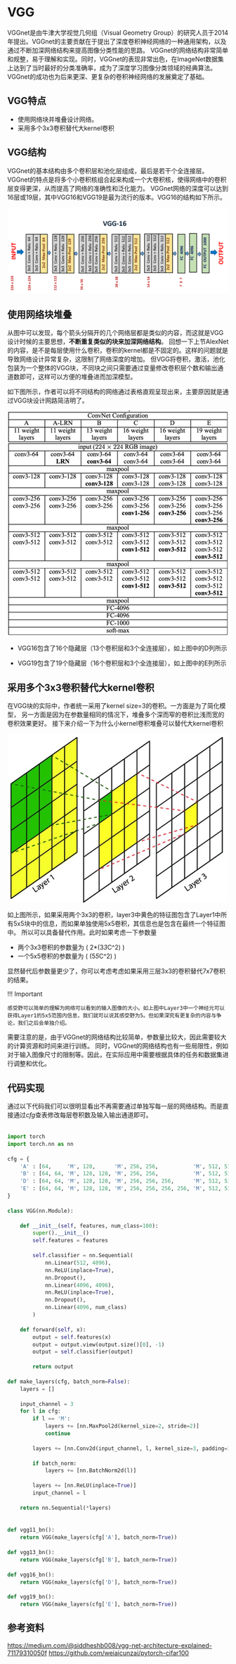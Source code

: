 # VGG

<def>VGGnet</def>是由牛津大学视觉几何组（Visual Geometry Group）的研究人员于2014年提出。VGGnet的主要贡献在于提出了深度卷积神经网络的一种通用架构，以及通过不断加深网络结构来提高图像分类性能的思路。
VGGnet的网络结构非常简单和规整，易于理解和实现。同时，VGGnet的表现非常出色，在ImageNet数据集上达到了当时最好的分类准确率，成为了深度学习图像分类领域的经典算法。VGGnet的成功也为后来更深、更复杂的卷积神经网络的发展奠定了基础。

## VGG特点

- 使用网络块并堆叠设计网络。
- 采用多个3x3卷积替代大kernel卷积

## VGG结构

VGGnet的基本结构由多个卷积层和池化层组成，最后是若干个全连接层。VGGnet的特点是将多个小卷积核组合起来构成一个大卷积核，使得网络中的卷积层变得更深，从而提高了网络的准确性和泛化能力。
VGGnet网络的深度可以达到16层或19层，其中VGG16和VGG19是最为流行的版本。VGG16的结构如下所示。

![](../img/03/02/vgg16-block.png)

## 使用网络块堆叠

从图中可以发现，每个箭头分隔开的几个网络层都是类似的内容，而这就是VGG设计时候的主要思想，**不断重复类似的块来加深网络结构**。
回想一下上节AlexNet的内容，是不是每层使用什么卷积，卷积的kernel都是不固定的。这样的问题就是导致网络设计异常复杂，这限制了网络深度的增加。
但VGG将卷积，激活，池化包装为一个整体的VGG块，不同块之间只需要通过变量修改卷积层个数和输出通道数即可，这样可以方便的堆叠进而加深模型。

如下图所示，作者可以将不同结构的网络通过表格直观呈现出来，主要原因就是通过VGG块设计网路简洁明了。

![](../img/03/02/vgg.png)

- VGG16包含了16个隐藏层（13个卷积层和3个全连接层），如上图中的D列所示

- VGG19包含了19个隐藏层（16个卷积层和3个全连接层），如上图中的E列所示


## 采用多个3x3卷积替代大kernel卷积
在VGG块的实际中，作者统一采用了kernel size=3的卷积。一方面是为了简化模型，
另一方面是因为在参数量相同的情况下，堆叠多个深而窄的卷积比浅而宽的卷积效果更好。
接下来介绍一下为什么小kernel卷积堆叠可以替代大kernel卷积

![](../img/03/02/ganshouye.png)

如上图所示，如果采用两个3x3的卷积，layer3中黄色的特征图包含了Layer1中所有5x5块中的信息，而如果单独使用5x5卷积，其信息也是包含在最终一个特征图中。
所以可以具备替代作用。此时如果考虑一下参数量

- 两个3x3卷积的参数量为 \( 2*(3*3*C^2) \)
- 一个5x5卷积的参数量为 \( (5*5*C^2) \)

显然替代后参数量更少了，你可以考虑考虑如果采用三层3x3的卷积替代7x7卷积的结果。

!!! Important

    感受野可以简单的理解为网络可以看到的输入图像的大小。如上图中Layer3中一个神经元可以获得Layer1的5x5范围内信息，我们就可以说其感受野为5。但如果深究有更复杂的内容与争论，我们之后会单独介绍。

需要注意的是，由于VGGnet的网络结构比较简单，参数量比较大，因此需要较大的计算资源和时间来进行训练。
同时，VGGnet的网络结构也有一些局限性，例如对于输入图像尺寸的限制等。因此，在实际应用中需要根据具体的任务和数据集进行调整和优化。

## 代码实现

通过以下代码我们可以很明显看出不再需要通过单独写每一层的网络结构。而是直接通过<var>cfg</var>查表修改每层卷积数及输入输出通道即可。

```python

import torch
import torch.nn as nn

cfg = {
    'A' : [64,     'M', 128,      'M', 256, 256,           'M', 512, 512,           'M', 512, 512,           'M'],
    'B' : [64, 64, 'M', 128, 128, 'M', 256, 256,           'M', 512, 512,           'M', 512, 512,           'M'],
    'D' : [64, 64, 'M', 128, 128, 'M', 256, 256, 256,      'M', 512, 512, 512,      'M', 512, 512, 512,      'M'],
    'E' : [64, 64, 'M', 128, 128, 'M', 256, 256, 256, 256, 'M', 512, 512, 512, 512, 'M', 512, 512, 512, 512, 'M']
}

class VGG(nn.Module):

    def __init__(self, features, num_class=100):
        super().__init__()
        self.features = features

        self.classifier = nn.Sequential(
            nn.Linear(512, 4096),
            nn.ReLU(inplace=True),
            nn.Dropout(),
            nn.Linear(4096, 4096),
            nn.ReLU(inplace=True),
            nn.Dropout(),
            nn.Linear(4096, num_class)
        )

    def forward(self, x):
        output = self.features(x)
        output = output.view(output.size()[0], -1)
        output = self.classifier(output)

        return output

def make_layers(cfg, batch_norm=False):
    layers = []

    input_channel = 3
    for l in cfg:
        if l == 'M':
            layers += [nn.MaxPool2d(kernel_size=2, stride=2)]
            continue

        layers += [nn.Conv2d(input_channel, l, kernel_size=3, padding=1)]

        if batch_norm:
            layers += [nn.BatchNorm2d(l)]

        layers += [nn.ReLU(inplace=True)]
        input_channel = l

    return nn.Sequential(*layers)


def vgg11_bn():
    return VGG(make_layers(cfg['A'], batch_norm=True))

def vgg13_bn():
    return VGG(make_layers(cfg['B'], batch_norm=True))

def vgg16_bn():
    return VGG(make_layers(cfg['D'], batch_norm=True))

def vgg19_bn():
    return VGG(make_layers(cfg['E'], batch_norm=True))
```



## 参考资料
https://medium.com/@siddheshb008/vgg-net-architecture-explained-71179310050f
https://github.com/weiaicunzai/pytorch-cifar100





